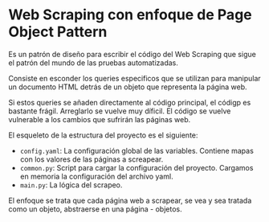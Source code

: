 # Web Scraping con enfoque de Page Object Pattern

Es un patrón de diseño para escribir el código del Web Scraping que sigue el patrón del mundo de las pruebas automatizadas.

Consiste en esconder los queries especificos que se utilizan para manipular un documento HTML detrás de un objeto que representa la página web.

Si estos queries se añaden directamente al código principal, el códigp es bastante frágil. Arreglarlo se vuelve muy díficil. El código se vuelve vulnerable a los cambios que sufrirán las páginas web.

El esqueleto de la estructura del proyecto es el siguiente:
* `config.yaml`: La configuración global de las variables. Contiene mapas con los valores de las páginas a screapear.
* `common.py`: Script para cargar la configuración del proyecto. Cargamos en memoria la configuración del archivo yaml.
* `main.py`: La lógica del scrapeo.

El enfoque se trata que cada página web a scrapear, se vea y sea tratada como un objeto, abstraerse en una página - objetos.